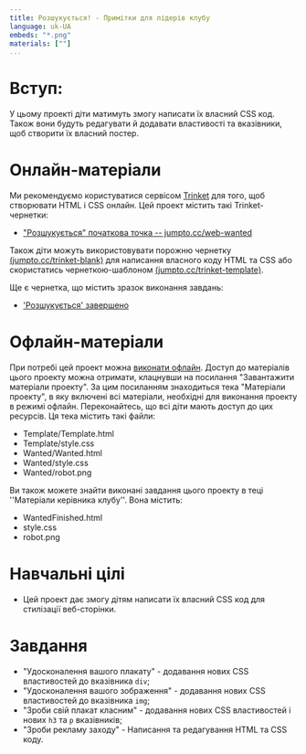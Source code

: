 ```yaml
---
title: Розшукується! - Примітки для лідерів клубу
language: uk-UA
embeds: "*.png"
materials: [""]
...
```


# Вступ:

У цьому проекті діти матимуть змогу написати їх власний CSS код. Також вони будуть редагувати й додавати властивості та вказівники, щоб створити їх власний постер.

# Онлайн-матеріали

Ми рекомендуємо користуватися сервісом [Trinket](https://trinket.io/) для того, щоб створювати HTML і CSS онлайн. Цей проект містить такі Trinket-чернетки:

+ ["Розшукується" початкова точка -- jumpto.cc/web-wanted](http://jumpto.cc/web-wanted)

Також діти можуть використовувати порожню чернетку [(jumpto.cc/trinket-blank)](http://jumpto.cc/trinket-blank) для написання власного коду HTML та CSS або скористатись чернеткою-шаблоном [(jumpto.cc/trinket-template)](http://jumpto.cc/trinket-template).

Ще є чернетка, що містить зразок виконання завдань:

+ ['Розшукується' завершено](https://trinket.io/html/ebeb56398a)

# Офлайн-матеріали

При потребі цей проект можна [виконати офлайн](../html-css.html). Доступ до матеріалів цього проекту можна отримати, клацнувши на посилання "Завантажити матеріали проекту". За цим посиланням знаходиться тека "Матеріали проекту", в яку включені всі матеріали, необхідні для виконання проекту в режимі офлайн. Переконайтесь, що всі діти мають доступ до цих ресурсів. Ця тека містить такі файли:

+ Template/Template.html
+ Template/style.css
+ Wanted/Wanted.html
+ Wanted/style.css
+ Wanted/robot.png

Ви також можете знайти виконані завдання цього проекту в теці ''Матеріали керівника клубу''. Вона містить:

+ WantedFinished.html
+ style.css
+ robot.png

# Навчальні цілі

+ Цей проект дає змогу дітям написати їх власний CSS код для стилізації веб-сторінки.

# Завдання

+ "Удосконалення вашого плакату" - додавання нових CSS властивостей до вказівника `div`;
+ "Удосконалення вашого зображення" - додавання нових CSS властивостей до вказівника `img`;
+ "Зроби свій плакат класним" - додавання нових CSS властивостей і нових `h3` та `p` вказівників;
+ "Зроби рекламу заходу" - Написання та редагування HTML та CSS коду.
